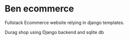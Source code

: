 # Ben ecommerce 

Fullstack Ecommerce website relying in django templates.

Durag shop using Django backend and sqlite db
